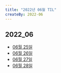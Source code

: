 ```yaml
---
title: "2022년 06월 TIL"
createBy: 2022-06
---
```


## 2022_06
- [06월 25일](/sdhs/2206/220625.md)
- [06월 26일](/sdhs/2206/220626.md)
- [06월 27일](/sdhs/2206/220627.md)
- [06월 28일](/sdhs/2206/220628.md)

